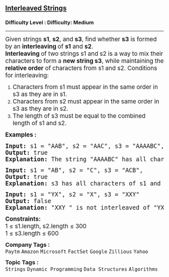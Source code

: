 <h2><a href="https://www.geeksforgeeks.org/problems/interleaved-strings/1">Interleaved Strings</a></h2><h3>Difficulty Level : Difficulty: Medium</h3><hr><div class="problems_problem_content__Xm_eO"><p><span style="font-size: 14pt;">Given strings <strong>s1</strong>, <strong>s2</strong>, and <strong>s3</strong>, find whether <strong>s3</strong> is formed by an <strong>interleaving </strong>of <strong>s1</strong> and <strong>s2</strong>.<br><strong>Interleaving </strong>of two strings s1 and s2 is a way to mix their characters to form a <strong>new string s3</strong>, while maintaining the <strong>relative order</strong> of characters from s1 and s2. Conditions for interleaving:<br></span></p>
<ol>
<li><span style="font-size: 14pt;">Characters from s1 must appear in the same order in s3 as they are in s1.</span></li>
<li><span style="font-size: 14pt;">Characters from s2 must appear in the same order in s3 as they are in s2.</span></li>
<li><span style="font-size: 14pt;">The length of s3 must be equal to the combined length of s1 and s2.</span></li>
</ol>
<p><span style="font-size: 14pt;"><strong>Examples :</strong></span></p>
<pre><span style="font-size: 14pt;"><span style="font-size: 18.6667px;"><strong>Input: </strong>s1 = "AAB", s2 = "AAC", s3 = "AAAABC", <strong>
Output: </strong>true<strong>
Explanation: </strong>The string "AAAABC" has all characters of the other two strings and in the same order.</span></span></pre>
<pre><span style="font-size: 14pt;"><span style="font-size: 18.6667px;"><strong>Input: </strong>s1 = "AB", s2 = "C", s3 = "ACB", <strong>
Output: </strong>true
<strong>Explanation: </strong>s3 has all characters of s1 and s2 and retains order of characters of s1.</span></span></pre>
<pre><span style="font-size: 14pt;"><span style="font-size: 18.6667px;"><strong>Input: </strong>s1 = "YX", s2 = "X", s3 = "XXY"<strong>
Output: </strong>false<strong>
Explanation: </strong>"XXY " is not interleaved of "YX" and "X". The strings that can be formed are YXX and XYX</span></span></pre>
<p><span style="font-size: 14pt;"><strong>Constraints:</strong><br>1 ≤ s1.length, s2.length ≤ 300<br>1 ≤ s3.length ≤ 600</span></p></div><p><span style=font-size:18px><strong>Company Tags : </strong><br><code>Paytm</code>&nbsp;<code>Amazon</code>&nbsp;<code>Microsoft</code>&nbsp;<code>FactSet</code>&nbsp;<code>Google</code>&nbsp;<code>Zillious</code>&nbsp;<code>Yahoo</code>&nbsp;<br><p><span style=font-size:18px><strong>Topic Tags : </strong><br><code>Strings</code>&nbsp;<code>Dynamic Programming</code>&nbsp;<code>Data Structures</code>&nbsp;<code>Algorithms</code>&nbsp;